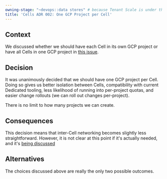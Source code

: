 ```yaml
---
owning-stage: "~devops::data stores" # because Tenant Scale is under this
title: 'Cells ADR 002: One GCP Project per Cell'
---
```


## Context

We discussed whether we should have each Cell in its own GCP project or have all Cells in one GCP project in [this issue](https://gitlab.com/gitlab-com/gl-infra/production-engineering/-/issues/25067).

## Decision

It was unanimously decided that we should have one GCP project per Cell. Doing so gives us better isolation between Cells, compatibility with current Dedicated tooling, less likelihood of running into per-project quotas, and easier change rollouts (we can roll out changes per-project).

There is no limit to how many projects we can create.

## Consequences

This decision means that inter-Cell networking becomes slightly less straightforward. However, it is not clear at this point if it's actually needed, and it's [being discussed](https://gitlab.com/gitlab-com/gl-infra/production-engineering/-/issues/25069)

## Alternatives

The choices discussed above are really the only two possible outcomes.
